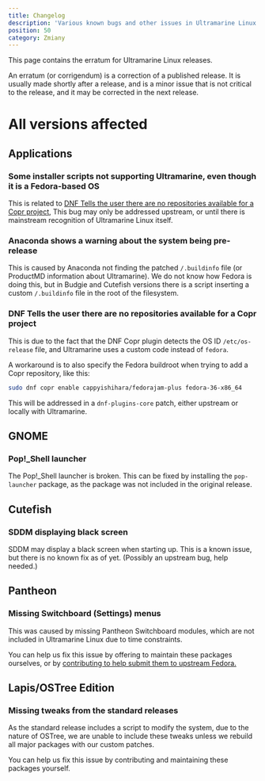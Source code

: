 ```yaml
---
title: Changelog
description: 'Various known bugs and other issues in Ultramarine Linux.'
position: 50
category: Zmiany
---
```


This page contains the erratum for Ultramarine Linux releases.

An erratum (or corrigendum) is a correction of a published release. It is usually made shortly after a release, and is a minor issue that is not critical to the release, and it may be corrected in the next release.

# All versions affected

## Applications

### Some installer scripts not supporting Ultramarine, even though it is a Fedora-based OS

This is related to [DNF Tells the user there are no repositories available for a Copr project](/release/errata#dnf-tells-the-user-there-are-no-repositories-available-for-a-copr-project), This bug may only be addressed upstream, or until there is mainstream recognition of Ultramarine Linux itself.

### Anaconda shows a warning about the system being pre-release

This is caused by Anaconda not finding the patched `/.buildinfo` file (or ProductMD information about Ultramarine). We do not know how Fedora is doing this, but in Budgie and Cutefish versions there is a script inserting a custom `/.buildinfo` file in the root of the filesystem.


### DNF Tells the user there are no repositories available for a Copr project

This is due to the fact that the DNF Copr plugin detects the OS ID `/etc/os-release` file, and Ultramarine uses a custom code instead of `fedora`.

A workaround is to also specify the Fedora buildroot when trying to add a Copr repository, like this:
```bash
sudo dnf copr enable cappyishihara/fedorajam-plus fedora-36-x86_64
```

This will be addressed in a `dnf-plugins-core` patch, either upstream or locally with Ultramarine.



## GNOME

### Pop!_Shell launcher
The Pop!_Shell launcher is broken. This can be fixed by installing the `pop-launcher` package, as the package was not included in the original release.


## Cutefish

### SDDM displaying black screen

SDDM may display a black screen when starting up. This is a known issue, but there is no known fix as of yet. (Possibly an upstream bug, help needed.)

## Pantheon

### Missing Switchboard (Settings) menus

This was caused by missing Pantheon Switchboard modules, which are not included in Ultramarine Linux due to time constraints.

You can help us fix this issue by offering to maintain these packages ourselves, or by [contributing to help submit them to upstream Fedora.](https://fedoraproject.org/wiki/SIGs/Pantheon)


## Lapis/OSTree Edition

### Missing tweaks from the standard releases

As the standard release includes a script to modify the system, due to the nature of OSTree, we are unable to include these tweaks unless we rebuild all major packages with our custom patches.

You can help us fix this issue by contributing and maintaining these packages yourself.